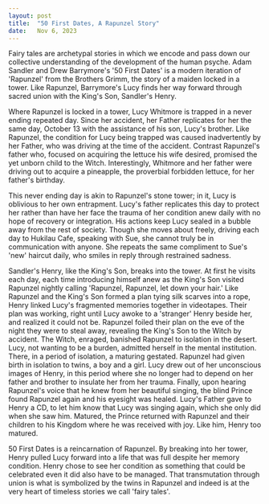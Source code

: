 ```yaml
---
layout: post
title:  "50 First Dates, A Rapunzel Story"
date:   Nov 6, 2023
---
```


Fairy tales are archetypal stories in which we encode and pass down our
collective understanding of the development of the human psyche.  Adam Sandler
and Drew Barrymore's '50 First Dates' is a modern iteration of 'Rapunzel' from
the Brothers Grimm, the story of a maiden locked in a tower.  Like Rapunzel,
Barrymore's Lucy finds her way forward through sacred union with the King's Son,
Sandler's Henry.

Where Rapunzel is locked in a tower, Lucy Whitmore is trapped in a never ending
repeated day.  Since her accident, her Father replicates for her the same day,
October 13 with the assistance of his son, Lucy's brother.  Like Rapunzel, the
condition for Lucy being trapped was caused inadvertently by her Father, who was
driving at the time of the accident.  Contrast Rapunzel's father who, focused on
acquiring the lettuce his wife desired, promised the yet unborn child to the
Witch.  Interestingly, Whitmore and her father were driving out to acquire a
pineapple, the proverbial forbidden lettuce, for her father's birthday.

This never ending day is akin to Rapunzel's stone tower; in it, Lucy is
oblivious to her own entrapment.  Lucy's father replicates this day to protect
her rather than have her face the trauma of her condition anew daily with no
hope of recovery or integration.  His actions keep Lucy sealed in a bubble away
from the rest of society.  Though she moves about freely, driving each day to
Hukilau Cafe, speaking with Sue, she cannot truly be in communication with
anyone.  She repeats the same compliment to Sue's 'new' haircut daily, who
smiles in reply through restrained sadness.

Sandler's Henry, like the King's Son, breaks into the tower.  At first he visits
each day, each time introducing himself anew as the King's Son visited Rapunzel
nightly calling 'Rapunzel, Rapunzel, let down your hair.'  Like Rapunzel and the
King's Son formed a plan tying silk scarves into a rope, Henry linked Lucy's
fragmented memories together in videotapes.  Their plan was working, right until
Lucy awoke to a 'stranger' Henry beside her, and realized it could not be.
Rapunzel foiled their plan on the eve of the night they were to steal away,
revealing the King's Son to the Witch by accident.  The Witch, enraged, banished
Rapunzel to isolation in the desert.  Lucy, not wanting to be a burden, admitted
herself in the mental institution.  There, in a period of isolation, a maturing
gestated.  Rapunzel had given birth in isolation to twins, a boy and a girl.
Lucy drew out of her unconscious images of Henry, in this period where she no
longer had to depend on her father and brother to insulate her from her trauma.
Finally, upon hearing Rapunzel's voice that he knew from her beautiful singing,
the blind Prince found Rapunzel again and his eyesight was healed.  Lucy's
Father gave to Henry a CD, to let him know that Lucy was singing again, which
she only did when she saw him.  Matured, the Prince returned with Rapunzel and
their children to his Kingdom where he was received with joy.  Like him, Henry
too matured.

50 First Dates is a reincarnation of Rapunzel.  By breaking into her tower,
Henry pulled Lucy forward into a life that was full despite her memory
condition.  Henry chose to see her condition as something that could be
celebrated even it did also have to be managed.  That transmutation through
union is what is symbolized by the twins in Rapunzel and indeed is at the very
heart of timeless stories we call 'fairy tales'.
